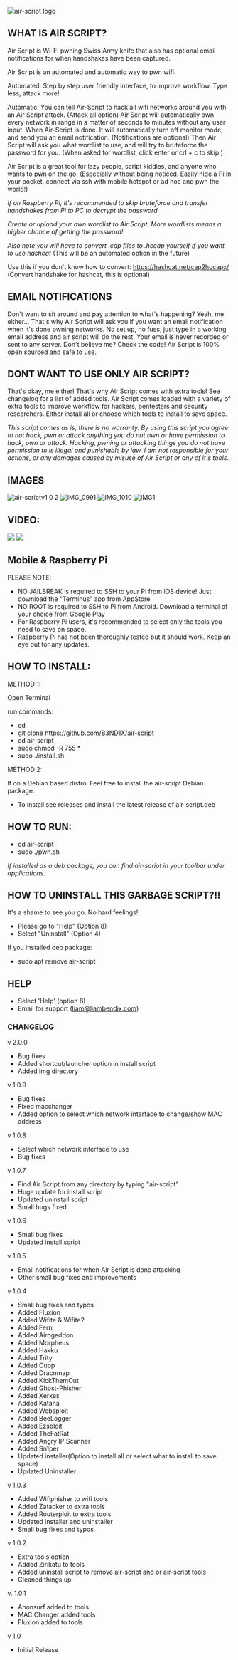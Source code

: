 ![air-script logo](https://raw.githubusercontent.com/B3ND1X/air-script-img/main/IMG_0992.jpg)

## WHAT IS AIR SCRIPT?

Air Script is Wi-Fi pwning Swiss Army knife that also has optional email notifications for when handshakes have been captured. 


Air Script is an automated and automatic way to pwn wifi. 


Automated: Step by step user friendly interface, to improve workflow. Type less, attack more!


Automatic: You can tell Air-Script to hack all wifi networks around you with an Air Script attack. (Attack all option)
Air Script will automatically pwn every network in range in a matter of seconds to minutes without any user input. When Air-Script is done. It will automatically turn off monitor mode, and send you an email notification. (Notifications are optional) Then Air Script will ask you what wordlist to use, and will try to bruteforce the password for you. (When asked for wordlist, click enter or crl + c to skip.)


Air Script is a great tool for lazy people, script kiddies, and anyone who wants to pwn on the go. (Especially without being noticed. 
Easily hide a Pi in your pocket, connect via ssh with mobile hotspot or ad hoc and pwn the world!)


*If on Raspberry Pi, it's recommended to skip bruteforce and transfer handshakes from Pi to PC to decrypt the password.*

*Create or upload your own wordlist to Air Script. More wordlists means a higher chance of getting the password!* 

*Also note you will have to convert .cap files to .hccap yourself if you want to use hashcat* (This will be an automated option in the future)

Use this if you don't know how to convert: https://hashcat.net/cap2hccapx/ (Convert handshake for hashcat, this is optional)


## EMAIL NOTIFICATIONS
Don't want to sit around and pay attention to what's happening? Yeah, me either... That's why Air Script will ask you if you want an email notification when it's done pwning networks. No set up, no fuss, just type in a working email address and air script will do the rest. Your email is never recorded or sent to any server. Don't believe me? Check the code! Air Script is 100% open sourced and safe to use.


## DONT WANT TO USE ONLY AIR SCRIPT?

That's okay, me either! That's why Air Script comes with extra tools! See changelog for a list of added tools.
Air Script comes loaded with a variety of extra tools to improve workflow for hackers, pentesters and security researchers.
Either install all or choose which tools to install to save space. 

*This script comes as is, there is no warranty.*
*By using this script you agree to not hack, pwn or attack anything you do not own or have permission to hack, pwn or attack.*
*Hacking, pwning or attacking things you do not have permission to is illegal and punishable by law. I am not responsible for your actions, or  any damages caused by misuse of Air Script or any of it's tools.*

## IMAGES

![air-scriptv1 0 2](https://user-images.githubusercontent.com/48177481/116521705-4faf7800-a8a2-11eb-8fa0-95825b2506c3.png)
![IMG_0991](https://user-images.githubusercontent.com/48177481/116521724-5342ff00-a8a2-11eb-8bea-75c74b228512.JPG)
![IMG_1010](https://user-images.githubusercontent.com/48177481/116695031-03416680-a98e-11eb-908b-5da887d69f46.jpg)
![IMG1](https://user-images.githubusercontent.com/48177481/116521734-55a55900-a8a2-11eb-9656-27335d9979a3.JPG)


## VIDEO:

[![](https://media.giphy.com/media/oiPISdGcjvaUHDWSK3/giphy.gif)](https://youtu.be/tYfI1idoYtQ)
[![](https://media.giphy.com/media/iqqPx0rj8KLOqqbdmn/giphy.gif)](https://youtu.be/tYfI1idoYtQ)


## Mobile & Raspberry Pi
							               
PLEASE NOTE: 
* NO JAILBREAK is required to SSH to your Pi from iOS device! Just download the "Terminus" app from AppStore	
* NO ROOT is required to SSH to Pi from Android. Download a terminal of your choice from Google Play
* For Raspberry Pi users, it's recommended to select only the tools you need to save on space. 
* Raspberry Pi has not been thoroughly tested but it should work. Keep an eye out for any updates.		
## HOW TO INSTALL:


METHOD 1:

Open Terminal

run commands: 

* cd
* git clone https://github.com/B3ND1X/air-script
* cd air-script 
*  sudo chmod -R 755 *
* sudo ./install.sh


METHOD 2: 

If on a Debian based distro. Feel free to install the air-script Debian package. 

* To install see releases and install the latest release of air-script.deb 


## HOW TO RUN:

* cd air-script
* sudo ./pwn.sh

*If installed as a deb package, you can find air-script in your toolbar under applications.*


## HOW TO UNINSTALL THIS GARBAGE SCRIPT?!!

It's a shame to see you go. No hard feelings!

* Please go to "Help" (Option 8)
* Select "Uninstall" (Option 4)

If you installed deb package: 

* sudo apt remove air-script 


## HELP 

* Select 'Help' (option 8)
* Email for support (liam@liambendix.com)



### CHANGELOG

v 2.0.0
* Bug fixes
* Added shortcut/launcher option in install script 
* Added img directory 


v 1.0.9
* Bug fixes
* Fixed macchanger
* Added option to select which network interface to change/show MAC address

v 1.0.8 
* Select which network interface to use
* Bug fixes

v 1.0.7
* Find Air Script from any directory by typing "air-script"
* Huge update for install script
* Updated uninstall script
* Small bugs fixed 

v 1.0.6
* Small bug fixes
* Updated install script

v 1.0.5
* Email notifications for when Air Script is done attacking
* Other small bug fixes and improvements

v 1.0.4
* Small bug fixes and typos
* Added Fluxion
* Added Wifite & Wifite2
* Added Fern
* Added Airogeddon
* Added Morpheus
* Added Hakku
* Added Trity
* Added Cupp
* Added Dracnmap
* Added KickThemOut
* Added Ghost-Phisher
* Added Xerxes
* Added Katana
* Added Websploit
* Added BeeLogger
* Added Ezsploit
* Added TheFatRat
* Added Angry IP Scanner
* Added Sn1per
* Updated installer(Option to install all or select what to install to save space)
* Updated Uninstaller 


v 1.0.3
* Added Wifiphisher to wifi tools
* Added Zatacker to extra tools
* Added Routerploit to extra tools
* Updated installer and uninstaller
* Small bug fixes and typos


v 1.0.2
* Extra tools option
* Added Zirikatu to tools
* Added uninstall script to remove air-script and or air-script tools
* Cleaned things up


v. 1.0.1


* Anonsurf added to tools
* MAC Changer added tools
* Fluxion added to tools


v 1.0
* Initial Release
